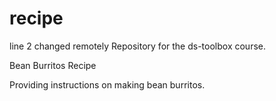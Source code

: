 # recipe
line 2 changed remotely
Repository for the ds-toolbox course.

Bean Burritos Recipe

Providing instructions on making bean burritos.

